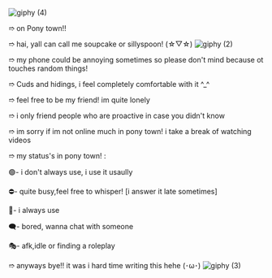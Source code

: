 ![giphy (4)](https://github.com/Sillyspoon/Sillyspoon/assets/166543687/c904b630-ece3-4625-8d32-caef301af185)


 ➱ on Pony town!!
 
  ➱ hai, yall can call me soupcake or sillyspoon! (⁠☆⁠▽⁠☆⁠)
 ![giphy (2)](https://github.com/Sillyspoon/Sillyspoon/assets/166543687/879ac693-8dd9-435c-8b5f-413a4463ef52)


  
  ➱ my phone could be annoying sometimes so please don't mind because ot touches random things!
  
  ➱ Cuds and hidings, i feel completely comfortable with it ^_^
  
  ➱ feel free to be my friend! im quite lonely

  ➱ i only friend people who are proactive in case you didn't know

  ➱ im sorry if im not online much in pony town! i take a break of watching videos 

 ➱ my status's in pony town! :
 
 🟢- i don't always use, i use it usaully

 ⛔- quite busy,feel free to whisper! [i answer it late sometimes]
 
 🌙- i always use 

🗨️- bored, wanna chat with someone

🎭- afk,idle or finding a roleplay

➱ anyways bye!! it was i hard time writing this hehe (⁠･⁠ω⁠･)
![giphy (3)](https://github.com/Sillyspoon/Sillyspoon/assets/166543687/54299084-928b-40f3-ac16-88a8f4725690)









 


 
